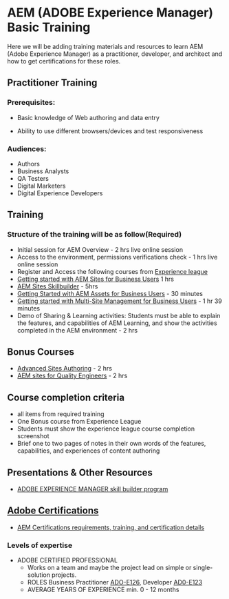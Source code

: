 # AEM (ADOBE Experience Manager) Basic Training

Here we will be adding training materials and resources to learn AEM (Adobe Experience Manager) as a practitioner, developer, and architect and how to get certifications for these roles.


## Practitioner Training 

### Prerequisites:

- Basic knowledge of Web authoring and data entry

-  Ability to use different browsers/devices and test responsiveness


### Audiences:
 - Authors
 - Business Analysts
 - QA Testers
 - Digital Marketers
 - Digital Experience Developers

##  Training 
### Structure of the training will be as follow(Required)
- Initial session for AEM Overview - 2 hrs live online session
- Access to the environment, permissions verifications check  - 1 hrs live online session
- Register and Access the following courses from  [Experience league ](https://experienceleague.adobe.com/)
- [Getting started with AEM Sites for Business Users](https://experienceleague.adobe.com/?recommended=ExperienceManager-U-1-2020.1.sites) 1 hrs
- [AEM Sites Skillbuilder](https://experienceleague.adobe.com/?recommended=ExperienceManager-U-1-2019.1.sites.builder) - 5hrs
- [Getting Started with AEM Assets for Business Users](https://experienceleague.adobe.com/?recommended=ExperienceManager-U-1-2020.1.assets) - 30 minutes
- [Getting started with Multi-Site Management for Business Users](https://experienceleague.adobe.com/?recommended=ExperienceManager-U-1-2020.1.sites.msm) - 1 hr 39 minutes
-    Demo of Sharing &  Learning activities: Students must be able to explain the features, and capabilities of AEM Learning, and show the activities completed in the AEM environment  - 2 hrs

## Bonus Courses
- [Advanced Sites Authoring](https://experienceleague.adobe.com/?recommended=ExperienceManager-U-1-2019.1.sites.adv) - 2 hrs
- [AEM sites for Quality Engineers](https://experienceleague.adobe.com/?recommended=ExperienceManager-U-1-2019.1.sites.adv) - 2 hrs

## Course completion criteria
-  all items from required training 
-  One Bonus course   from Experience League 
-  Students must show the experience league course completion screenshot
-  Brief one to two pages of notes in their own words of the features, capabilities, and experiences of content authoring

## Presentations & Other Resources
-  [ADOBE EXPERIENCE MANAGER skill builder program](https://express.adobe.com/page/CPcBCmlE8drTr/)

## [Adobe Certifications](https://github.com/taqalytics/aem-training/blob/main/Certifications.md)

-  [AEM Certifications requirements, training, and certification details](https://solutionpartners.adobe.com/solution-partners/training_and_certification/certification.html#)

###  Levels of expertise
- ADOBE CERTIFIED PROFESSIONAL
    - Works on a team and maybe the project lead on simple or single-solution projects.
    - ROLES
        Business Practitioner [ADO-E126](https://spark.adobe.com/page/DEXF9MMfGc74P/), Developer [AD0-E123](https://spark.adobe.com/page/wmEF6wQ6rjrQX/)
    - AVERAGE YEARS OF EXPERIENCE
        min. 0 - 12 months
